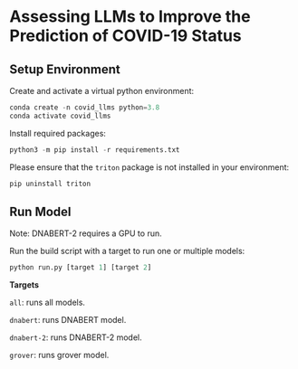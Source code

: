 # Assessing LLMs to Improve the Prediction of COVID-19 Status
## Setup Environment
Create and activate a virtual python environment:
```python
conda create -n covid_llms python=3.8
conda activate covid_llms
```

Install required packages:
```python
python3 -m pip install -r requirements.txt
```

Please ensure that the `triton` package is not installed in your environment:
```python
pip uninstall triton
``` 

## Run Model
Note: DNABERT-2 requires a GPU to run.

Run the build script with a target to run one or multiple models:
```python
python run.py [target 1] [target 2]
```
**Targets**

`all`: runs all models.

`dnabert`: runs DNABERT model.

`dnabert-2`: runs DNABERT-2 model.

`grover`: runs grover model.